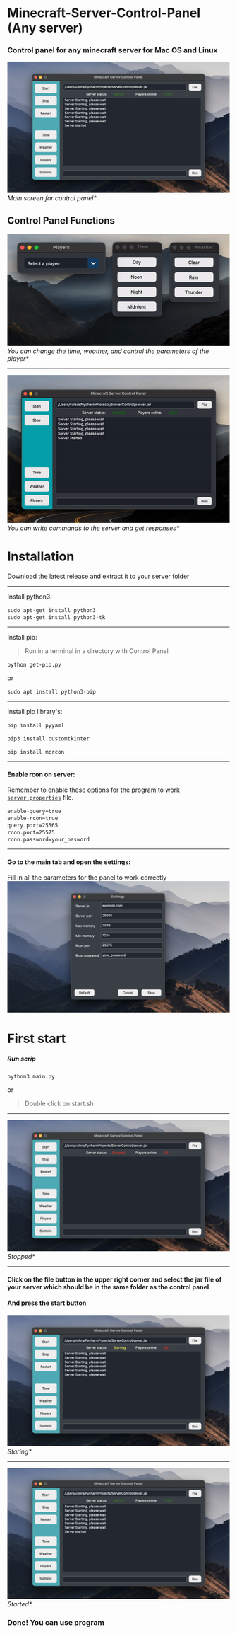 # Minecraft-Server-Control-Panel (Any server)
### Control panel for any minecraft server for Mac OS and Linux
![](documentation_images/started_screen.png)<br />
_Main screen for control panel*_

## Control Panel Functions
![](documentation_images/functions.gif)<br />
_You can change the time, weather, and control the parameters of the player*_

---
![](documentation_images/command.gif)<br />
_You can write commands to the server and get responses*_
# Installation

Download the latest release and extract it to your server folder

---
Install python3:
```
sudo apt-get install python3
sudo apt-get install python3-tk
```
---
Install pip:
>Run in a terminal in a directory with Control Panel 
```
python get-pip.py
```
or
```
sudo apt install python3-pip
```
---
Install pip library's:
```
pip install pyyaml
```
```
pip3 install customtkinter
```
```
pip install mcrcon
```
---
#### Enable rcon on server:
Remember to enable these options for the program to work [```server.properties```](https://minecraft.gamepedia.com/Server.properties) file.
```
enable-query=true
enable-rcon=true
query.port=25565
rcon.port=25575
rcon.password=your_pasword
```
---
#### Go to the main tab and open the settings:<br />
Fill in all the parameters for the panel to work correctly<br />
![](documentation_images/settings_screen.png)

# First start
##### Run scrip
```
python3 main.py 
```
or
>Double click on start.sh
---
![](documentation_images/stopped_screen.png)<br />
_Stopped*_

---
#### Click on the file button in the upper right corner and select the jar file of your server which should be in the same folder as the control panel<br />
#### And press the start button<br />

![](documentation_images/starting_screen.png)<br />
_Staring*_

---
![](documentation_images/started_screen.png)<br />
_Started*_

### Done! You can use program 


